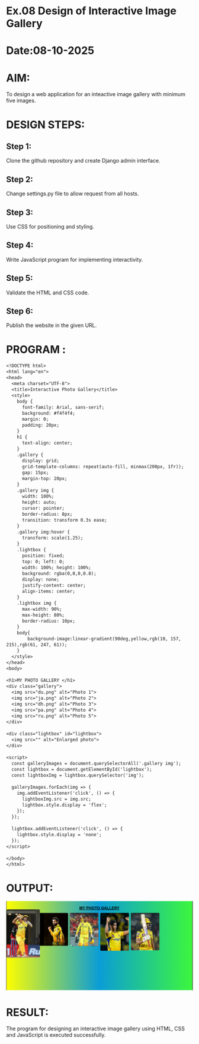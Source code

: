 # Ex.08 Design of Interactive Image Gallery
# Date:08-10-2025
# AIM:
To design a web application for an inteactive image gallery with minimum five images.

# DESIGN STEPS:
## Step 1:
Clone the github repository and create Django admin interface.

## Step 2:
Change settings.py file to allow request from all hosts.

## Step 3:
Use CSS for positioning and styling.

## Step 4:
Write JavaScript program for implementing interactivity.

## Step 5:
Validate the HTML and CSS code.

## Step 6:
Publish the website in the given URL.

# PROGRAM :
```
<!DOCTYPE html>
<html lang="en">
<head>
  <meta charset="UTF-8">
  <title>Interactive Photo Gallery</title>
  <style>
    body {
      font-family: Arial, sans-serif;
      background: #f4f4f4;
      margin: 0;
      padding: 20px;
    }
    h1 {
      text-align: center;
    }
    .gallery {
      display: grid;
      grid-template-columns: repeat(auto-fill, minmax(200px, 1fr));
      gap: 15px;
      margin-top: 20px;
    }
    .gallery img {
      width: 100%;
      height: auto;
      cursor: pointer;
      border-radius: 8px;
      transition: transform 0.3s ease;
    }
    .gallery img:hover {
      transform: scale(1.25);
    }
    .lightbox {
      position: fixed;
      top: 0; left: 0;
      width: 100%; height: 100%;
      background: rgba(0,0,0,0.8);
      display: none;
      justify-content: center;
      align-items: center;
    }
    .lightbox img {
      max-width: 90%;
      max-height: 80%;
      border-radius: 10px;
    }
    body{
        background-image:linear-gradient(90deg,yellow,rgb(10, 157, 215),rgb(61, 247, 61));
    }
  </style>
</head>
<body>

<h1>MY PHOTO GALLERY </h1>
<div class="gallery">
  <img src="du.png" alt="Photo 1">
  <img src="ja.png" alt="Photo 2">
  <img src="dh.png" alt="Photo 3">
  <img src="pa.png" alt="Photo 4">
  <img src="ru.png" alt="Photo 5">
</div>

<div class="lightbox" id="lightbox">
  <img src="" alt="Enlarged photo">
</div>

<script>
  const galleryImages = document.querySelectorAll('.gallery img');
  const lightbox = document.getElementById('lightbox');
  const lightboxImg = lightbox.querySelector('img');

  galleryImages.forEach(img => {
    img.addEventListener('click', () => {
      lightboxImg.src = img.src;
      lightbox.style.display = 'flex';
    });
  });

  lightbox.addEventListener('click', () => {
    lightbox.style.display = 'none';
  });
</script>

</body>
</html>
```
# OUTPUT:
![alt text](<Screenshot 2025-10-08 150458.png>)
# RESULT:
The program for designing an interactive image gallery using HTML, CSS and JavaScript is executed successfully.
